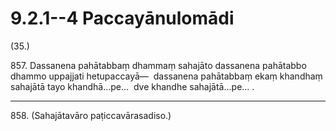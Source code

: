 

# 9.2.1--4 Paccayānulomādi




(35.)

857\. Dassanena pahātabbaṃ dhammaṃ sahajāto dassanena pahātabbo dhammo uppajjati hetupaccayā—  dassanena pahātabbaṃ ekaṃ khandhaṃ sahajātā tayo khandhā…pe…  dve khandhe sahajātā…pe… .

---

858\. (Sahajātavāro paṭiccavārasadiso.)





